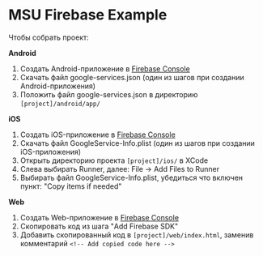 # MSU Firebase Example

Чтобы собрать проект:

**Android**
1. Создать Android-приложение в [Firebase Console](https://console.firebase.google.com/)
2. Скачать файл google-services.json (один из шагов при создании Android-приложения)
3. Положить файл google-services.json в директорию `[project]/android/app/`

**iOS**
1. Создать iOS-приложение в [Firebase Console](https://console.firebase.google.com/)
2. Скачать файл GoogleService-Info.plist (один из шагов при создании iOS-приложения)
3. Открыть директорию проекта `[project]/ios/` в XCode
4. Слева выбирать Runner, далее: File → Add Files to Runner
5. Выбирать файл GoogleService-Info.plist, убедиться что включен пункт: "Copy items if needed"

**Web**
1. Создать Web-приложение в [Firebase Console](https://console.firebase.google.com/)
2. Скопировать код из шага "Add Firebase SDK"
3. Добавить скопированный код в `[project]/web/index.html`, заменив комментарий `<!-- Add copied code here -->`